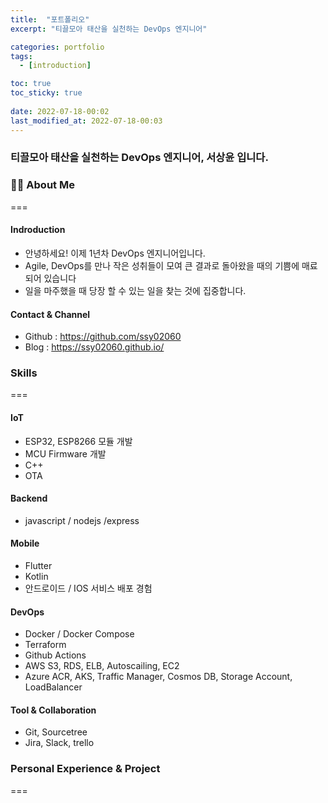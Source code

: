 ```yaml
---
title:  "포트폴리오"
excerpt: "티끌모아 태산을 실천하는 DevOps 엔지니어"

categories: portfolio
tags:
  - [introduction]

toc: true
toc_sticky: true
 
date: 2022-07-18-00:02
last_modified_at: 2022-07-18-00:03
---
```

### 티끌모아 태산을 실천하는 DevOps 엔지니어, 서상윤 입니다.
### 👨‍💻 About Me
===
#### Indroduction
- 안녕하세요! 이제 1년차 DevOps 엔지니어입니다.
- Agile, DevOps를 만나 작은 성취들이 모여 큰 결과로 돌아왔을 때의 기쁨에 매료되어 있습니다
- 일을 마주했을 때 당장 할 수 있는 일을 찾는 것에 집중합니다.

#### Contact & Channel
- Github : https://github.com/ssy02060
- Blog   : https://ssy02060.github.io/

### Skills
===
#### IoT
- ESP32, ESP8266 모듈 개발
- MCU Firmware 개발
- C++
- OTA
#### Backend
- javascript / nodejs /express
#### Mobile
- Flutter
- Kotlin
- 안드로이드 / IOS 서비스 배포 경험
#### DevOps
- Docker / Docker Compose
- Terraform
- Github Actions
- AWS S3, RDS, ELB, Autoscailing, EC2
- Azure ACR, AKS, Traffic Manager, Cosmos DB, Storage Account, LoadBalancer 
#### Tool & Collaboration 
- Git, Sourcetree
- Jira, Slack, trello

### Personal Experience & Project
===
#### 
